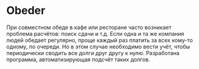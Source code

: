 # Obeder

При совместном обеде в кафе или ресторане часто возникает проблема расчётов: поиск сдачи и т.д. 
Если одна и та же компания людей обедает регулярно, проще каждый раз платить за всех кому-то одному, по очереди. 
Но в этом случае необходимо вести учёт, чтобы периодически сводить все долги друг другу к нулю.
Разработана программа, автоматизирующая подсчёт таких долгов.
